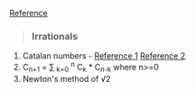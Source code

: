 [Reference](https://www.youtube.com/watch?v=eCaXlAaN2uE&list=PLUl4u3cNGP61Oq3tWYp6V_F-5jb5L2iHb&index=11)

>### **Irrationals**
1. Catalan numbers - [Reference 1](https://brilliant.org/wiki/catalan-numbers/) [Reference 2](https://www.geeksforgeeks.org/program-nth-catalan-number/)
1. C<sub>n+1</sub> = ∑ <sub>k=0</sub> <sup>n</sup> C<sub>k</sub> * C<sub>n-k</sub> where n>=0
1. Newton's method of √2

